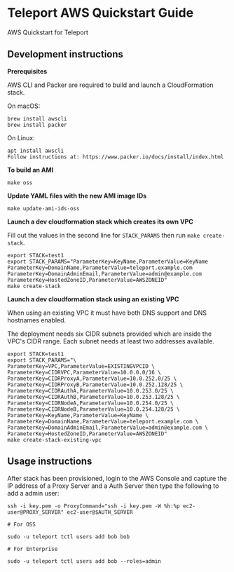 # Teleport AWS Quickstart Guide

AWS Quickstart for Teleport

## Development instructions

**Prerequisites** 

AWS CLI and Packer are required to build and launch a CloudFormation stack.

On macOS:

```
brew install awscli
brew install packer
```

On Linux:

```
apt install awscli
Follow instructions at: https://www.packer.io/docs/install/index.html
```

**To build an AMI**

```
make oss
```

**Update YAML files with the new AMI image IDs**

```
make update-ami-ids-oss
```

**Launch a dev cloudformation stack which creates its own VPC**

Fill out the values in the second line for `STACK_PARAMS` then run `make create-stack`.

```
export STACK=test1
export STACK_PARAMS="ParameterKey=KeyName,ParameterValue=KeyName ParameterKey=DomainName,ParameterValue=teleport.example.com ParameterKey=DomainAdminEmail,ParameterValue=admin@example.com ParameterKey=HostedZoneID,ParameterValue=AWSZONEID"
make create-stack
```

**Launch a dev cloudformation stack using an existing VPC**

When using an existing VPC it must have both DNS support and DNS hostnames enabled.

The deployment needs six CIDR subnets provided which are inside the VPC's CIDR range. Each subnet needs at least two addresses available.

```
export STACK=test1
export STACK_PARAMS="\
ParameterKey=VPC,ParameterValue=EXISTINGVPCID \
ParameterKey=CIDRVPC,ParameterValue=10.0.0.0/16 \
ParameterKey=CIDRProxyA,ParameterValue=10.0.252.0/25 \
ParameterKey=CIDRProxyB,ParameterValue=10.0.252.128/25 \
ParameterKey=CIDRAuthA,ParameterValue=10.0.253.0/25 \
ParameterKey=CIDRAuthB,ParameterValue=10.0.253.128/25 \
ParameterKey=CIDRNodeA,ParameterValue=10.0.254.0/25 \
ParameterKey=CIDRNodeB,ParameterValue=10.0.254.128/25 \
ParameterKey=KeyName,ParameterValue=KeyName \
ParameterKey=DomainName,ParameterValue=teleport.example.com \
ParameterKey=DomainAdminEmail,ParameterValue=admin@example.com \
ParameterKey=HostedZoneID,ParameterValue=AWSZONEID"
make create-stack-existing-vpc
```

## Usage instructions

After stack has been provisioned, login to the AWS Console and capture the IP address of a Proxy Server and a Auth Server then type the following to add a admin user:

```
ssh -i key.pem -o ProxyCommand="ssh -i key.pem -W %h:%p ec2-user@PROXY_SERVER" ec2-user@$AUTH_SERVER

# For OSS

sudo -u teleport tctl users add bob bob

# For Enterprise

sudo -u teleport tctl users add bob --roles=admin
```

